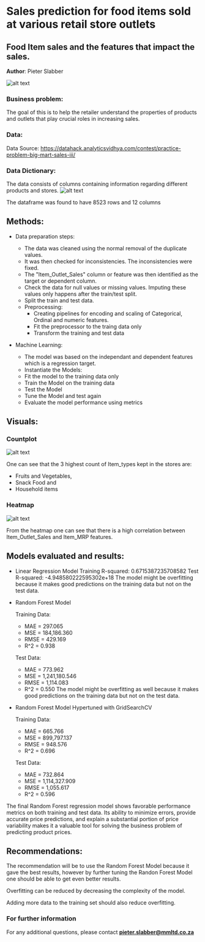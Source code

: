 # Sales prediction for food items sold at various retail store outlets
## Food Item sales and the features that impact the sales.

**Author**: Pieter Slabber

![alt text](https://github.com/SlabberP/Prediction-of-Product-Sales/blob/main/data-scientist.jpg)

### Business problem:

The goal of this is to help the retailer understand the properties of products and outlets that play crucial roles in increasing sales.


### Data:
Data Source: https://datahack.analyticsvidhya.com/contest/practice-problem-big-mart-sales-iii/

### Data Dictionary:
The data consists of columns containing information regarding different products and stores.
![alt text](https://github.com/SlabberP/Prediction-of-Product-Sales/blob/main/Data%20Dictionary.GIF)

The dataframe was found to have 8523 rows and 12 columns

## Methods:
- Data preparation steps:
  - The data was cleaned using the normal removal of the duplicate values.
  - It was then checked for inconsistencies. The inconsistencies were fixed.
  - The "Item_Outlet_Sales" column or feature was then identified as the target or dependent column.
  - Check the data for null values or missing values. Imputing these values only happens after the train/test split.
  - Split the train and test data.
  - Preprocessing:
     - Creating pipelines for encoding and scaling of Categorical, Ordinal and numeric features.
     - Fit the preprocessor to the traing data only
     - Transform the training and test data
  
- Machine Learning:
  - The model was based on the independant and dependent features which is a regression target.
  - Instantiate the Models:
  - Fit the model to the training data only
  - Train the Model on the training data
  - Test the Model
  - Tune the Model and test again
  - Evaluate the model performance using metrics
    
## Visuals:     
### Countplot
![alt text](https://github.com/SlabberP/Prediction-of-Product-Sales/blob/main/CountPlot.png)

One can see that the 3 highest count of Item_types kept in the stores are:
- Fruits and Vegetables,
- Snack Food and
- Household items

### Heatmap
![alt text](https://github.com/SlabberP/Prediction-of-Product-Sales/blob/main/Heatmap.png)

From the heatmap one can see that there is a high correlation between Item_Outlet_Sales and Item_MRP features.

## Models evaluated and results: 

- Linear Regression Model
  Training R-squared: 0.6715387235708582
  Test R-squared: -4.948580222595302e+18
  The model might be overfitting because it makes good predictions on the training data but not on the test data.
  
- Random Forest Model

  Training Data:
  - MAE = 297.065
  - MSE = 184,186.360
  - RMSE = 429.169
  - R^2 = 0.938
  
  Test Data:
  - MAE = 773.962
  - MSE = 1,241,180.546
  - RMSE = 1,114.083
  - R^2 = 0.550
  The model might be overfitting as well because it makes good predictions on the training data but not on the test data.

- Random Forest Model Hypertuned with GridSearchCV

  Training Data:
  - MAE = 665.766
  - MSE = 899,797.137
  - RMSE = 948.576
  - R^2 = 0.696 
  
  Test Data:
  - MAE = 732.864
  - MSE = 1,114,327.909
  - RMSE = 1,055.617
  - R^2 = 0.596
    
The final Random Forest regression model shows favorable performance metrics on both training and test data. 
Its ability to minimize errors, provide accurate price predictions, and explain a substantial portion of price variability makes it a valuable tool for solving the business problem of predicting product prices. 

## Recommendations:

The recommendation will be to use the Random Forest Model because it gave the best results, however 
by further tuning the Randon Forest Model one should be able to get even better results.

Overfitting can be reduced by decreasing the complexity of the model. 

Adding more data to the training set should also reduce overfitting.

### For further information

For any additional questions, please contact **pieter.slabber@mmltd.co.za**
